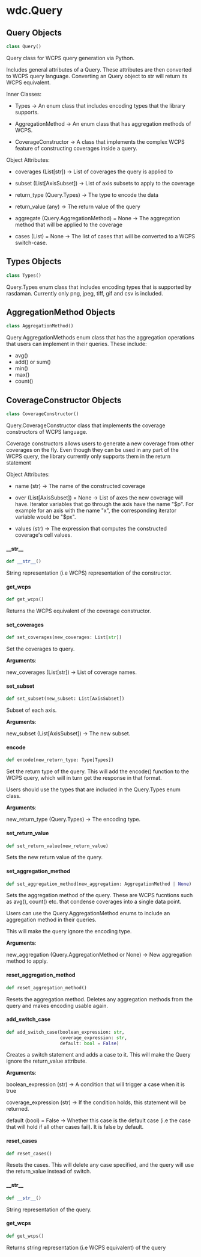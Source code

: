 
<a id="wdc.Query"></a>

# wdc.Query

<a id="wdc.Query.Query"></a>

## Query Objects

```python
class Query()
```

Query class for WCPS query generation via Python.

Includes general attributes of a Query. These attributes are then converted to
WCPS query language. Converting an Query object to str will return its WCPS equivalent.

Inner Classes:
- Types -> An enum class that includes encoding types that the library supports.

- AggregationMethod -> An enum class that has aggregation methods of WCPS.

- CoverageConstructor -> A class that implements the complex WCPS feature of constructing
coverages inside a query.

Object Attributes:
- coverages (List[str]) -> List of coverages the query is applied to

- subset (List[AxisSubset]) -> List of axis subsets to apply to the coverage

- return_type (Query.Types) -> The type to encode the data

- return_value (any) -> The return value of the query

- aggregate (Query.AggregationMethod) = None -> The aggregation method that will be applied
to the coverage

- cases (List) = None -> The list of cases that will be converted to a WCPS switch-case.

<a id="wdc.Query.Query.Types"></a>

## Types Objects

```python
class Types()
```

Query.Types enum class that includes encoding types that is supported by rasdaman.
Currently only png, jpeg, tiff, gif and csv is included.

<a id="wdc.Query.Query.AggregationMethod"></a>

## AggregationMethod Objects

```python
class AggregationMethod()
```

Query.AggregationMethods enum class that has the aggregation operations that users
can implement in their queries. These include:
- avg()
- add() or sum()
- min()
- max()
- count()

<a id="wdc.Query.Query.CoverageConstructor"></a>

## CoverageConstructor Objects

```python
class CoverageConstructor()
```

Query.CoverageConstructor class that implements the coverage constructors of
WCPS language.

Coverage constructors allows users to generate a new coverage from other coverages
on the fly. Even though they can be used in any part of the WCPS query, the library
currently only supports them in the return statement

Object Attributes:
- name (str) -> The name of the constructed coverage

- over (List[AxisSubset]) = None -> List of axes the new coverage will have.
Iterator variables that go through the axis have the name "\$p<Axis Name>". For example
for an axis with the name "x", the corresponding iterator variable would be "$px".

- values (str) -> The expression that computes the constructed coverage's cell values.

<a id="wdc.Query.Query.CoverageConstructor.__str__"></a>

#### \_\_str\_\_

```python
def __str__()
```

String representation (i.e WCPS) representation of the constructor.

<a id="wdc.Query.Query.CoverageConstructor.get_wcps"></a>

#### get\_wcps

```python
def get_wcps()
```

Returns the WCPS equivalent of the coverage constructor.

<a id="wdc.Query.Query.set_coverages"></a>

#### set\_coverages

```python
def set_coverages(new_coverages: List[str])
```

Set the coverages to query.

**Arguments**:

  new_coverages (List[str]) -> List of coverage names.

<a id="wdc.Query.Query.set_subset"></a>

#### set\_subset

```python
def set_subset(new_subset: List[AxisSubset])
```

Subset of each axis.

**Arguments**:

  new_subset (List[AxisSubset]) -> The new subset.

<a id="wdc.Query.Query.encode"></a>

#### encode

```python
def encode(new_return_type: Type[Types])
```

Set the return type of the query.
This will add the encode() function to the WCPS query,
which will in turn get the response in that format.

Users should use the types that are included in the Query.Types
enum class.

**Arguments**:

  new_return_type (Query.Types) -> The encoding type.

<a id="wdc.Query.Query.set_return_value"></a>

#### set\_return\_value

```python
def set_return_value(new_return_value)
```

Sets the new return value of the query.

<a id="wdc.Query.Query.set_aggregation_method"></a>

#### set\_aggregation\_method

```python
def set_aggregation_method(new_aggregation: AggregationMethod | None)
```

Sets the aggregation method of the query.
These are WCPS fucntions such as avg(), count() etc. that condense coverages into
a single data point.

Users can use the Query.AggregationMethod enums to include an aggregation method in
their queries.

This will make the query ignore the encoding type.

**Arguments**:

  new_aggregation (Query.AggregationMethod or None) -> New aggregation method to apply.

<a id="wdc.Query.Query.reset_aggregation_method"></a>

#### reset\_aggregation\_method

```python
def reset_aggregation_method()
```

Resets the aggregation method. Deletes any aggregation methods from the query
and makes encoding usable again.

<a id="wdc.Query.Query.add_switch_case"></a>

#### add\_switch\_case

```python
def add_switch_case(boolean_expression: str,
                    coverage_expression: str,
                    default: bool = False)
```

Creates a switch statement and adds a case to it.
This will make the Query ignore the return_value attribute.

**Arguments**:

  boolean_expression (str) -> A condition that will trigger a case when it is true
  
  coverage_expression (str) -> If the condition holds, this statement will be returned.
  
  default (bool) = False -> Whether this case is the default case (i.e the case that will
  hold if all other cases fail). It is false by default.

<a id="wdc.Query.Query.reset_cases"></a>

#### reset\_cases

```python
def reset_cases()
```

Resets the cases. This will delete any case specified, and the query
will use the return_value instead of switch.

<a id="wdc.Query.Query.__str__"></a>

#### \_\_str\_\_

```python
def __str__()
```

String representation of the query.

<a id="wdc.Query.Query.get_wcps"></a>

#### get\_wcps

```python
def get_wcps()
```

Returns string representation (i.e WCPS equivalent) of the query
